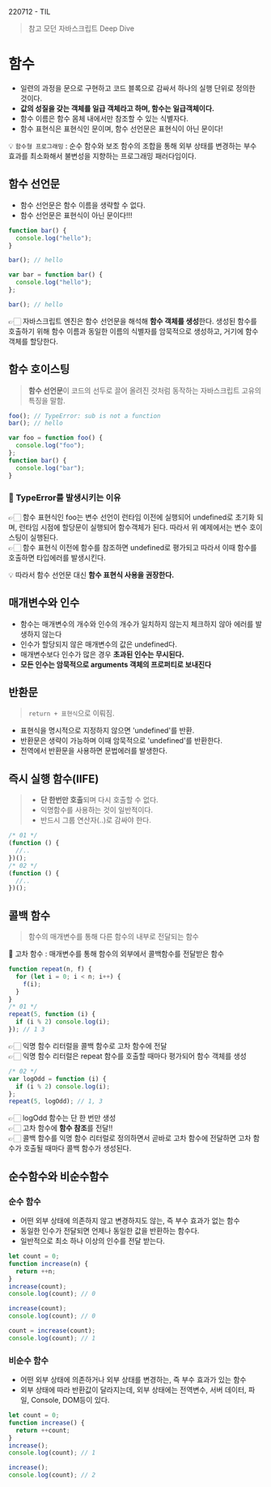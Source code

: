 220712 - TIL

> 참고 모던 자바스크립트 Deep Dive

# 함수

- 일련의 과정을 문으로 구현하고 코드 블록으로 감싸서 하나의 실행 단위로 정의한 것이다.
- **값의 성질을 갖는 객체를 일급 객체라고 하며, 함수는 일급객체이다.**
- 함수 이름은 함수 몸체 내에서만 참조할 수 있는 식별자다.
- 함수 표현식은 표현식인 문이며, 함수 선언문은 표현식이 아닌 문이다!

💡 `함수형 프로그래밍` : 순수 함수와 보조 함수의 조합을 통해 외부 상태를 변경하는 부수 효과를 최소화해서 불변성을 지향하는 프로그래밍 패러다임이다.

## 함수 선언문

- 함수 선언문은 함수 이름을 생략할 수 없다.
- 함수 선언문은 표현식이 아닌 문이다!!!

```js
function bar() {
  console.log("hello");
}

bar(); // hello
```

```js
var bar = function bar() {
  console.log("hello");
};

bar(); // hello
```

👉🏻 자바스크립트 엔진은 함수 선언문을 해석해 **함수 객체를 생성**한다. 생성된 함수를 호출하기 위해 함수 이름과 동일한 이름의 식별자를 암묵적으로 생성하고, 거기에 함수 객체를 할당한다.

## 함수 호이스팅

> **함수 선언문**이 코드의 선두로 끌어 올려진 것처럼 동작하는 자바스크립트 고유의 특징을 말함.

```js
foo(); // TypeError: sub is not a function
bar(); // hello

var foo = function foo() {
  console.log("foo");
};
function bar() {
  console.log("bar");
}
```

### 📎 TypeError를 발생시키는 이유

👉🏻 함수 표현식인 foo는 변수 선언이 런타임 이전에 실행되어 undefined로 초기화 되며, 런타임 시점에 할당문이 실행되어 함수객체가 된다. 따라서 위 예제에서는 변수 호이스팅이 실행된다.  
👉🏻 함수 표현식 이전에 함수를 참조하면 undefined로 평가되고 따라서 이때 함수를 호출하면 타입에러를 발생시킨다.

💡 따라서 함수 선언문 대신 **함수 표현식 사용을 권장한다.**

## 매개변수와 인수

- 함수는 매개변수의 개수와 인수의 개수가 일치하지 않는지 체크하지 않아 에러를 발생하지 않는다
- 인수가 할당되지 않은 매개변수의 값은 undefined다.
- 매개변수보다 인수가 많은 경우 **초과된 인수는 무시된다.**
- **모든 인수는 암묵적으로 arguments 객체의 프로퍼티로 보내진다**

## 반환문

> `return + 표현식`으로 이뤄짐.

- 표현식을 명시적으로 지정하지 않으면 'undefined'를 반환.
- 반환문은 생략이 가능하며 이때 암묵적으로 'undefined'를 반환한다.
- 전역에서 반환문을 사용하면 문법에러를 발생한다.

## 즉시 실행 함수(IIFE)

> - **단 한번만 호출**되며 다시 호출할 수 없다.
> - 익명함수를 사용하는 것이 일반적이다.
> - 반드시 그룹 연산자(..)로 감싸야 한다.

```js
/* 01 */
(function () {
  //..
})();
/* 02 */
(function () {
  //..
})();
```

## 콜백 함수

> 함수의 매개변수를 통해 다른 함수의 내부로 전달되는 함수

📎 고차 함수 : 매개변수를 통해 함수의 외부에서 콜백함수를 전달받은 함수

```js
function repeat(n, f) {
  for (let i = 0; i < n; i++) {
    f(i);
  }
}
/* 01 */
repeat(5, function (i) {
  if (i % 2) console.log(i);
}); // 1 3
```

👉🏻 익명 함수 리터럴을 콜백 함수로 고차 함수에 전달  
👉🏻 익명 함수 리터럴은 repeat 함수를 호출할 때마다 평가되어 함수 객체를 생성

```js
/* 02 */
var logOdd = function (i) {
  if (i % 2) console.log(i);
};
repeat(5, logOdd); // 1, 3
```

👉🏻 logOdd 함수는 단 한 번만 생성  
👉🏻 고차 함수에 **함수 참조**를 전달!!  
👉🏻 콜백 함수를 익명 함수 리터럴로 정의하면서 곧바로 고차 함수에 전달하면 고차 함수가 호출될 때마다 콜백 함수가 생성된다.

## 순수함수와 비순수함수

### 순수 함수

- 어떤 외부 상태에 의존하지 않고 변경하지도 않는, 즉 부수 효과가 없는 함수
- 동일한 인수가 전달되면 언제나 동일한 값을 반환하는 함수다.
- 일반적으로 최소 하나 이상의 인수를 전달 받는다.

```js
let count = 0;
function increase(n) {
  return ++n;
}
increase(count);
console.log(count); // 0

increase(count);
console.log(count); // 0

count = increase(count);
console.log(count); // 1
```

### 비순수 함수

- 어떤 외부 상태에 의존하거나 외부 상태를 변경하는, 즉 부수 효과가 있는 함수
- 외부 상태에 따라 반환값이 달라지는데, 외부 상태에는 전역변수, 서버 데이터, 파일, Console, DOM등이 있다.

```js
let count = 0;
function increase() {
  return ++count;
}
increase();
console.log(count); // 1

increase();
console.log(count); // 2
```
